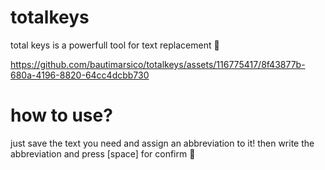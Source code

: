# totalkeys
total keys is a powerfull tool for text replacement 🚀


https://github.com/bautimarsico/totalkeys/assets/116775417/8f43877b-680a-4196-8820-64cc4dcbb730


# how to use?
just save the text you need and assign an abbreviation to it! then write the abbreviation and press [space] for confirm 🤙
